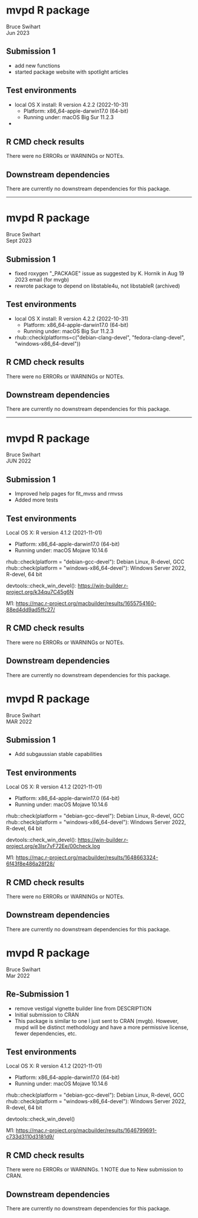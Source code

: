 # mvpd R package
Bruce Swihart  
Jun 2023

## Submission 1

   * add new functions
   * started package website with spotlight articles
   
## Test environments
* local OS X install: R version 4.2.2 (2022-10-31)
    * Platform: x86_64-apple-darwin17.0 (64-bit)
    * Running under: macOS Big Sur 11.2.3
* 

                     
## R CMD check results
There were no ERRORs or WARNINGs or NOTEs.


## Downstream dependencies
There are currently no downstream dependencies for this package.

---
# mvpd R package
Bruce Swihart  
Sept 2023

## Submission 1

   * fixed roxygen "_PACKAGE" issue as suggested by 
     K. Hornik in Aug 19 2023 email (for mvgb)
   * rewrote package to depend on libstable4u, not libstableR (archived)   
   
## Test environments
* local OS X install: R version 4.2.2 (2022-10-31)
    * Platform: x86_64-apple-darwin17.0 (64-bit)
    * Running under: macOS Big Sur 11.2.3
* rhub::check(platforms=c("debian-clang-devel",
                          "fedora-clang-devel",
                          "windows-x86_64-devel"))

                     
## R CMD check results
There were no ERRORs or WARNINGs or NOTEs.


## Downstream dependencies
There are currently no downstream dependencies for this package.

---
# mvpd R package
Bruce Swihart  
JUN 2022

## Submission 1

* Improved help pages for fit_mvss and rmvss
* Added more tests

## Test environments
Local OS X: R version 4.1.2 (2021-11-01)
  * Platform: x86_64-apple-darwin17.0 (64-bit)
  * Running under: macOS Mojave 10.14.6
  
rhub::check(platform = "debian-gcc-devel"): Debian Linux, R-devel, GCC
rhub::check(platform = "windows-x86_64-devel"): Windows Server 2022, R-devel, 64 bit

devtools::check_win_devel(): https://win-builder.r-project.org/k34qu7C45g6N

M1: https://mac.r-project.org/macbuilder/results/1655754160-88ed4dd9ad5ffc27/

## R CMD check results
There were no ERRORs or WARNINGs or NOTEs.


## Downstream dependencies
There are currently no downstream dependencies for this package.

# mvpd R package
Bruce Swihart  
MAR 2022

## Submission 1

  * Add subgaussian stable capabilities
  
## Test environments
Local OS X: R version 4.1.2 (2021-11-01)
  * Platform: x86_64-apple-darwin17.0 (64-bit)
  * Running under: macOS Mojave 10.14.6
  
rhub::check(platform = "debian-gcc-devel"): Debian Linux, R-devel, GCC
rhub::check(platform = "windows-x86_64-devel"): Windows Server 2022, R-devel, 64 bit

devtools::check_win_devel(): https://win-builder.r-project.org/e3lsr7vF72Ee/00check.log

M1: https://mac.r-project.org/macbuilder/results/1648663324-6f43f8e486a28f28/

## R CMD check results
There were no ERRORs or WARNINGs or NOTEs.


## Downstream dependencies
There are currently no downstream dependencies for this package.



# mvpd R package
Bruce Swihart  
Mar 2022

## Re-Submission 1

  * remove vestigal vignette builder line from DESCRIPTION
  * Initial submission to CRAN
  * This package is similar to one I just sent to CRAN (mvgb).  However,
  mvpd will be distinct methodology and have a more permissive license, fewer dependencies, etc.

## Test environments
Local OS X: R version 4.1.2 (2021-11-01)
  * Platform: x86_64-apple-darwin17.0 (64-bit)
  * Running under: macOS Mojave 10.14.6
  
rhub::check(platform = "debian-gcc-devel"): Debian Linux, R-devel, GCC
rhub::check(platform = "windows-x86_64-devel"): Windows Server 2022, R-devel, 64 bit

devtools::check_win_devel()

M1: https://mac.r-project.org/macbuilder/results/1646799691-c733d3110d3181d9/

## R CMD check results
There were no ERRORs or WARNINGs. 1 NOTE due to New submission to CRAN.


## Downstream dependencies
There are currently no downstream dependencies for this package.
